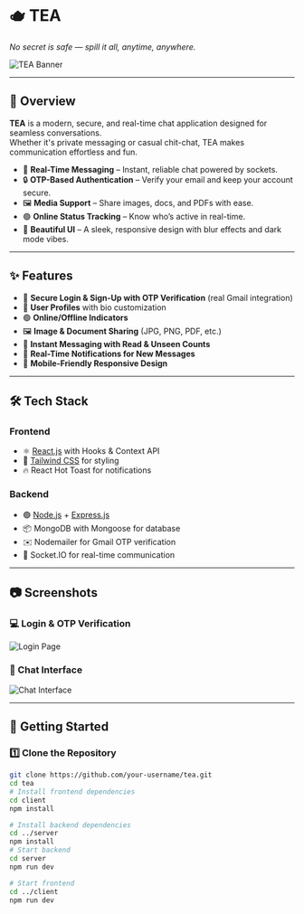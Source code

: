 # 🫖 TEA  
_No secret is safe — spill it all, anytime, anywhere._

![TEA Banner](./src/assets/logo_big.png) <!-- Replace with actual banner/logo path if needed -->

---

## 🚀 Overview  
**TEA** is a modern, secure, and real-time chat application designed for seamless conversations.  
Whether it's private messaging or casual chit-chat, TEA makes communication effortless and fun.  

- 💬 **Real-Time Messaging** – Instant, reliable chat powered by sockets.  
- 🔒 **OTP-Based Authentication** – Verify your email and keep your account secure.  
- 🖼️ **Media Support** – Share images, docs, and PDFs with ease.  
- 🟢 **Online Status Tracking** – Know who’s active in real-time.  
- 🎨 **Beautiful UI** – A sleek, responsive design with blur effects and dark mode vibes.  

---

## ✨ Features  
- 🔑 **Secure Login & Sign-Up with OTP Verification** (real Gmail integration)  
- 📜 **User Profiles** with bio customization  
- 🟢 **Online/Offline Indicators**  
- 🖼️ **Image & Document Sharing** (JPG, PNG, PDF, etc.)  
- 📨 **Instant Messaging with Read & Unseen Counts**  
- 🔔 **Real-Time Notifications for New Messages**  
- 📱 **Mobile-Friendly Responsive Design**  

---

## 🛠️ Tech Stack  
### **Frontend**  
- ⚛️ [React.js](https://react.dev/) with Hooks & Context API  
- 🎨 [Tailwind CSS](https://tailwindcss.com/) for styling  
- 🔥 React Hot Toast for notifications  

### **Backend**  
- 🟢 [Node.js](https://nodejs.org/) + [Express.js](https://expressjs.com/)  
- 📦 MongoDB with Mongoose for database  
- ✉️ Nodemailer for Gmail OTP verification  
- 🔗 Socket.IO for real-time communication  

---

## 📷 Screenshots  

### 💻 Login & OTP Verification  
![Login Page](./screenshots/login.png)

### 💬 Chat Interface  
![Chat Interface](./screenshots/chat.png)

---

## 🚦 Getting Started  

### 1️⃣ Clone the Repository  
```bash
git clone https://github.com/your-username/tea.git
cd tea
# Install frontend dependencies
cd client
npm install

# Install backend dependencies
cd ../server
npm install
# Start backend
cd server
npm run dev

# Start frontend
cd ../client
npm run dev

